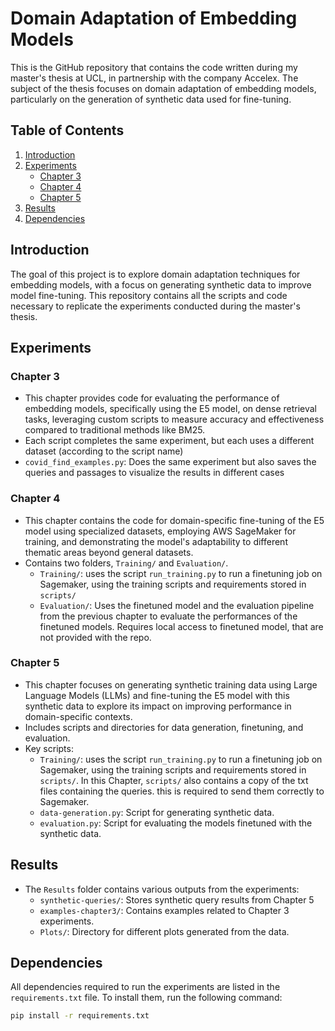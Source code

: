 # Domain Adaptation of Embedding Models

This is the GitHub repository that contains the code written during my master's thesis at UCL, in partnership with the company Accelex. The subject of the thesis focuses on domain adaptation of embedding models, particularly on the generation of synthetic data used for fine-tuning.

## Table of Contents

1. [Introduction](#introduction)
2. [Experiments](#experiments)
   - [Chapter 3](#chapter-3)
   - [Chapter 4](#chapter-4)
   - [Chapter 5](#chapter-5)
3. [Results](#results)
4. [Dependencies](#dependencies)

## Introduction

The goal of this project is to explore domain adaptation techniques for embedding models, with a focus on generating synthetic data to improve model fine-tuning. This repository contains all the scripts and code necessary to replicate the experiments conducted during the master's thesis.


## Experiments

### Chapter 3

- This chapter provides code for evaluating the performance of embedding models, specifically using the E5 model, on dense retrieval tasks, leveraging custom scripts to measure accuracy and effectiveness compared to traditional methods like BM25.
- Each script completes the same experiment, but each uses a different dataset (according to the script name)
- `covid_find_examples.py`: Does the same experiment but also saves the queries and passages to visualize the results in different cases

### Chapter 4

- This chapter contains the code for domain-specific fine-tuning of the E5 model using specialized datasets, employing AWS SageMaker for training, and demonstrating the model's adaptability to different thematic areas beyond general datasets.
- Contains two folders, `Training/` and `Evaluation/`.
    - `Training/`: uses the script `run_training.py` to run a finetuning job on Sagemaker, using the training scripts and requirements stored in `scripts/`
    - `Evaluation/`: Uses the finetuned model and the evaluation pipeline from the previous chapter to evaluate the performances of the finetuned models. Requires local access to finetuned model, that are not provided with the repo.

### Chapter 5

- This chapter focuses on generating synthetic training data using Large Language Models (LLMs) and fine-tuning the E5 model with this synthetic data to explore its impact on improving performance in domain-specific contexts.
- Includes scripts and directories for data generation, finetuning, and evaluation.
- Key scripts:
  - `Training/`: uses the script `run_training.py` to run a finetuning job on Sagemaker, using the training scripts and requirements stored in `scripts/`. In this Chapter, `scripts/` also contains a copy of the txt files containing the queries. this is required to send them correctly to Sagemaker.
  - `data-generation.py`: Script for generating synthetic data.
  - `evaluation.py`: Script for evaluating the models finetuned with the synthetic data.

## Results

- The `Results` folder contains various outputs from the experiments:
  - `synthetic-queries/`: Stores synthetic query results from Chapter 5
  - `examples-chapter3/`: Contains examples related to Chapter 3 experiments.
  - `Plots/`: Directory for different plots generated from the data.

## Dependencies

All dependencies required to run the experiments are listed in the `requirements.txt` file. To install them, run the following command:

```bash
pip install -r requirements.txt

